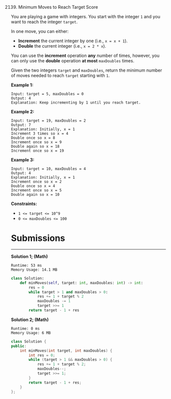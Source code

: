 2139. Minimum Moves to Reach Target Score

You are playing a game with integers. You start with the integer `1` and you want to reach the integer `target`.

In one move, you can either:

* **Increment** the current integer by one (i.e., `x = x + 1`).
* **Double** the current integer (i.e., `x = 2 * x`).

You can use the **increment** operation **any** number of times, however, you can only use the **double** operation **at most** `maxDoubles` times.

Given the two integers `target` and `maxDoubles`, return the minimum number of moves needed to reach `target` starting with `1`.

 

**Example 1:**
```
Input: target = 5, maxDoubles = 0
Output: 4
Explanation: Keep incrementing by 1 until you reach target.
```

**Example 2:**
```
Input: target = 19, maxDoubles = 2
Output: 7
Explanation: Initially, x = 1
Increment 3 times so x = 4
Double once so x = 8
Increment once so x = 9
Double again so x = 18
Increment once so x = 19
```

**Example 3:**
```
Input: target = 10, maxDoubles = 4
Output: 4
Explanation: Initially, x = 1
Increment once so x = 2
Double once so x = 4
Increment once so x = 5
Double again so x = 10
```

**Constraints:**

* `1 <= target <= 10^9`
* `0 <= maxDoubles <= 100`

# Submissions
---
**Solution 1; (Math)**
```
Runtime: 53 ms
Memory Usage: 14.1 MB
```
```python
class Solution:
    def minMoves(self, target: int, maxDoubles: int) -> int:
        res = 0
        while target > 1 and maxDoubles > 0:
            res += 1 + target % 2
            maxDoubles -= 1
            target >>= 1
        return target - 1 + res
```

**Solution 2; (Math)**
```
Runtime: 0 ms
Memory Usage: 6 MB
```
```c++
class Solution {
public:
    int minMoves(int target, int maxDoubles) {
        int res = 0;
        while (target > 1 && maxDoubles > 0) {   
            res += 1 + target % 2;
            maxDoubles--;
            target >>= 1;
        }
        return target - 1 + res;
    }
};
```

